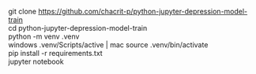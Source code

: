 git clone https://github.com/chacrit-p/python-jupyter-depression-model-train <br/>
cd python-jupyter-depression-model-train <br/>
python -m venv .venv <br/>
windows .venv/Scripts/active | mac source .venv/bin/activate <br/>
pip install -r requirements.txt <br/>
jupyter notebook <br/>
